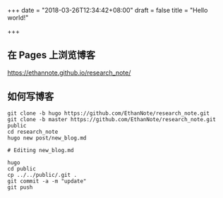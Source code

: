 +++
date = "2018-03-26T12:34:42+08:00"
draft = false
title = "Hello world!"

+++

## 在 Pages 上浏览博客

https://ethannote.github.io/research_note/

## 如何写博客

```
git clone -b hugo https://github.com/EthanNote/research_note.git
git clone -b master https://github.com/EthanNote/research_note.git public
cd research_note
hugo new post/new_blog.md

# Editing new_blog.md

hugo
cd public
cp ../../public/.git .
git commit -a -m "update"
git push
```

